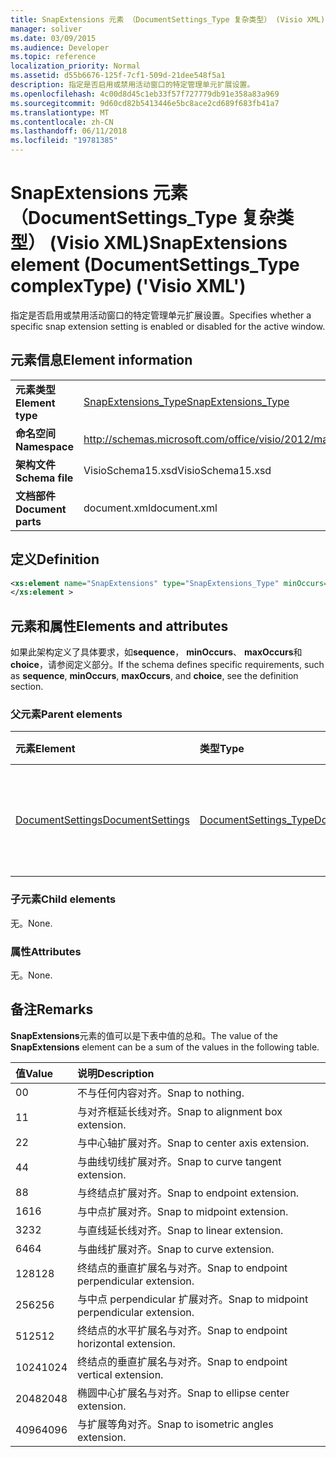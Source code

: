 ```yaml
---
title: SnapExtensions 元素 （DocumentSettings_Type 复杂类型） (Visio XML)
manager: soliver
ms.date: 03/09/2015
ms.audience: Developer
ms.topic: reference
localization_priority: Normal
ms.assetid: d55b6676-125f-7cf1-509d-21dee548f5a1
description: 指定是否启用或禁用活动窗口的特定管理单元扩展设置。
ms.openlocfilehash: 4c00d8d45c1eb33f57f727779db91e358a83a969
ms.sourcegitcommit: 9d60cd82b5413446e5bc8ace2cd689f683fb41a7
ms.translationtype: MT
ms.contentlocale: zh-CN
ms.lasthandoff: 06/11/2018
ms.locfileid: "19781385"
---
```

# <a name="snapextensions-element-documentsettingstype-complextype-visio-xml"></a><span data-ttu-id="af810-103">SnapExtensions 元素 （DocumentSettings_Type 复杂类型） (Visio XML)</span><span class="sxs-lookup"><span data-stu-id="af810-103">SnapExtensions element (DocumentSettings_Type complexType) ('Visio XML')</span></span>

<span data-ttu-id="af810-104">指定是否启用或禁用活动窗口的特定管理单元扩展设置。</span><span class="sxs-lookup"><span data-stu-id="af810-104">Specifies whether a specific snap extension setting is enabled or disabled for the active window.</span></span> 
  
## <a name="element-information"></a><span data-ttu-id="af810-105">元素信息</span><span class="sxs-lookup"><span data-stu-id="af810-105">Element information</span></span>

|||
|:-----|:-----|
|<span data-ttu-id="af810-106">**元素类型**</span><span class="sxs-lookup"><span data-stu-id="af810-106">**Element type**</span></span> <br/> |[<span data-ttu-id="af810-107">SnapExtensions_Type</span><span class="sxs-lookup"><span data-stu-id="af810-107">SnapExtensions_Type</span></span>](snapextensions_type-complextypevisio-xml.md) <br/> |
|<span data-ttu-id="af810-108">**命名空间**</span><span class="sxs-lookup"><span data-stu-id="af810-108">**Namespace**</span></span> <br/> |http://schemas.microsoft.com/office/visio/2012/main  <br/> |
|<span data-ttu-id="af810-109">**架构文件**</span><span class="sxs-lookup"><span data-stu-id="af810-109">**Schema file**</span></span> <br/> |<span data-ttu-id="af810-110">VisioSchema15.xsd</span><span class="sxs-lookup"><span data-stu-id="af810-110">VisioSchema15.xsd</span></span>  <br/> |
|<span data-ttu-id="af810-111">**文档部件**</span><span class="sxs-lookup"><span data-stu-id="af810-111">**Document parts**</span></span> <br/> |<span data-ttu-id="af810-112">document.xml</span><span class="sxs-lookup"><span data-stu-id="af810-112">document.xml</span></span>  <br/> |
   
## <a name="definition"></a><span data-ttu-id="af810-113">定义</span><span class="sxs-lookup"><span data-stu-id="af810-113">Definition</span></span>

```XML
<xs:element name="SnapExtensions" type="SnapExtensions_Type" minOccurs="0" maxOccurs="1" >
</xs:element >
```

## <a name="elements-and-attributes"></a><span data-ttu-id="af810-114">元素和属性</span><span class="sxs-lookup"><span data-stu-id="af810-114">Elements and attributes</span></span>

<span data-ttu-id="af810-115">如果此架构定义了具体要求，如**sequence**， **minOccurs**、 **maxOccurs**和**choice**，请参阅定义部分。</span><span class="sxs-lookup"><span data-stu-id="af810-115">If the schema defines specific requirements, such as **sequence**, **minOccurs**, **maxOccurs**, and **choice**, see the definition section.</span></span> 
  
### <a name="parent-elements"></a><span data-ttu-id="af810-116">父元素</span><span class="sxs-lookup"><span data-stu-id="af810-116">Parent elements</span></span>

|<span data-ttu-id="af810-117">**元素**</span><span class="sxs-lookup"><span data-stu-id="af810-117">**Element**</span></span>|<span data-ttu-id="af810-118">**类型**</span><span class="sxs-lookup"><span data-stu-id="af810-118">**Type**</span></span>|<span data-ttu-id="af810-119">**说明**</span><span class="sxs-lookup"><span data-stu-id="af810-119">**Description**</span></span>|
|:-----|:-----|:-----|
|[<span data-ttu-id="af810-120">DocumentSettings</span><span class="sxs-lookup"><span data-stu-id="af810-120">DocumentSettings</span></span>](documentsettings-element-visiodocument_type-complextypevisio-xml.md) <br/> |[<span data-ttu-id="af810-121">DocumentSettings_Type</span><span class="sxs-lookup"><span data-stu-id="af810-121">DocumentSettings_Type</span></span>](documentsettings_type-complextypevisio-xml.md) <br/> |<span data-ttu-id="af810-122">包含指定文档设置的元素。</span><span class="sxs-lookup"><span data-stu-id="af810-122">Contains elements that specify document settings.</span></span>  <br/> |
   
### <a name="child-elements"></a><span data-ttu-id="af810-123">子元素</span><span class="sxs-lookup"><span data-stu-id="af810-123">Child elements</span></span>

<span data-ttu-id="af810-124">无。</span><span class="sxs-lookup"><span data-stu-id="af810-124">None.</span></span>
  
### <a name="attributes"></a><span data-ttu-id="af810-125">属性</span><span class="sxs-lookup"><span data-stu-id="af810-125">Attributes</span></span>

<span data-ttu-id="af810-126">无。</span><span class="sxs-lookup"><span data-stu-id="af810-126">None.</span></span>
  
## <a name="remarks"></a><span data-ttu-id="af810-127">备注</span><span class="sxs-lookup"><span data-stu-id="af810-127">Remarks</span></span>

<span data-ttu-id="af810-128">**SnapExtensions**元素的值可以是下表中值的总和。</span><span class="sxs-lookup"><span data-stu-id="af810-128">The value of the **SnapExtensions** element can be a sum of the values in the following table.</span></span> 
  
|<span data-ttu-id="af810-129">**值**</span><span class="sxs-lookup"><span data-stu-id="af810-129">**Value**</span></span>|<span data-ttu-id="af810-130">**说明**</span><span class="sxs-lookup"><span data-stu-id="af810-130">**Description**</span></span>|
|:-----|:-----|
|<span data-ttu-id="af810-131">0</span><span class="sxs-lookup"><span data-stu-id="af810-131">0</span></span>  <br/> |<span data-ttu-id="af810-132">不与任何内容对齐。</span><span class="sxs-lookup"><span data-stu-id="af810-132">Snap to nothing.</span></span>  <br/> |
|<span data-ttu-id="af810-133">1</span><span class="sxs-lookup"><span data-stu-id="af810-133">1</span></span>  <br/> |<span data-ttu-id="af810-134">与对齐框延长线对齐。</span><span class="sxs-lookup"><span data-stu-id="af810-134">Snap to alignment box extension.</span></span>  <br/> |
|<span data-ttu-id="af810-135">2</span><span class="sxs-lookup"><span data-stu-id="af810-135">2</span></span>  <br/> |<span data-ttu-id="af810-136">与中心轴扩展对齐。</span><span class="sxs-lookup"><span data-stu-id="af810-136">Snap to center axis extension.</span></span>  <br/> |
|<span data-ttu-id="af810-137">4</span><span class="sxs-lookup"><span data-stu-id="af810-137">4</span></span>  <br/> |<span data-ttu-id="af810-138">与曲线切线扩展对齐。</span><span class="sxs-lookup"><span data-stu-id="af810-138">Snap to curve tangent extension.</span></span>  <br/> |
|<span data-ttu-id="af810-139">8</span><span class="sxs-lookup"><span data-stu-id="af810-139">8</span></span>  <br/> |<span data-ttu-id="af810-140">与终结点扩展对齐。</span><span class="sxs-lookup"><span data-stu-id="af810-140">Snap to endpoint extension.</span></span>  <br/> |
|<span data-ttu-id="af810-141">16</span><span class="sxs-lookup"><span data-stu-id="af810-141">16</span></span>  <br/> |<span data-ttu-id="af810-142">与中点扩展对齐。</span><span class="sxs-lookup"><span data-stu-id="af810-142">Snap to midpoint extension.</span></span>  <br/> |
|<span data-ttu-id="af810-143">32</span><span class="sxs-lookup"><span data-stu-id="af810-143">32</span></span>  <br/> |<span data-ttu-id="af810-144">与直线延长线对齐。</span><span class="sxs-lookup"><span data-stu-id="af810-144">Snap to linear extension.</span></span>  <br/> |
|<span data-ttu-id="af810-145">64</span><span class="sxs-lookup"><span data-stu-id="af810-145">64</span></span>  <br/> |<span data-ttu-id="af810-146">与曲线扩展对齐。</span><span class="sxs-lookup"><span data-stu-id="af810-146">Snap to curve extension.</span></span>  <br/> |
|<span data-ttu-id="af810-147">128</span><span class="sxs-lookup"><span data-stu-id="af810-147">128</span></span>  <br/> |<span data-ttu-id="af810-148">终结点的垂直扩展名与对齐。</span><span class="sxs-lookup"><span data-stu-id="af810-148">Snap to endpoint perpendicular extension.</span></span>  <br/> |
|<span data-ttu-id="af810-149">256</span><span class="sxs-lookup"><span data-stu-id="af810-149">256</span></span>  <br/> |<span data-ttu-id="af810-150">与中点 perpendicular 扩展对齐。</span><span class="sxs-lookup"><span data-stu-id="af810-150">Snap to midpoint perpendicular extension.</span></span>  <br/> |
|<span data-ttu-id="af810-151">512</span><span class="sxs-lookup"><span data-stu-id="af810-151">512</span></span>  <br/> |<span data-ttu-id="af810-152">终结点的水平扩展名与对齐。</span><span class="sxs-lookup"><span data-stu-id="af810-152">Snap to endpoint horizontal extension.</span></span>  <br/> |
|<span data-ttu-id="af810-153">1024</span><span class="sxs-lookup"><span data-stu-id="af810-153">1024</span></span>  <br/> |<span data-ttu-id="af810-154">终结点的垂直扩展名与对齐。</span><span class="sxs-lookup"><span data-stu-id="af810-154">Snap to endpoint vertical extension.</span></span>  <br/> |
|<span data-ttu-id="af810-155">2048</span><span class="sxs-lookup"><span data-stu-id="af810-155">2048</span></span>  <br/> |<span data-ttu-id="af810-156">椭圆中心扩展名与对齐。</span><span class="sxs-lookup"><span data-stu-id="af810-156">Snap to ellipse center extension.</span></span>  <br/> |
|<span data-ttu-id="af810-157">4096</span><span class="sxs-lookup"><span data-stu-id="af810-157">4096</span></span>  <br/> |<span data-ttu-id="af810-158">与扩展等角对齐。</span><span class="sxs-lookup"><span data-stu-id="af810-158">Snap to isometric angles extension.</span></span>  <br/> |
   


